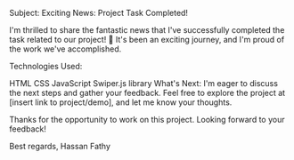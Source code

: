 Subject: Exciting News: Project Task Completed!

I'm thrilled to share the fantastic news that I've successfully completed the task related to our project! 🚀 It's been an exciting journey, and I'm proud of the work we've accomplished.

Technologies Used:

HTML
CSS
JavaScript
Swiper.js library
What's Next:
I'm eager to discuss the next steps and gather your feedback. Feel free to explore the project at [insert link to project/demo], and let me know your thoughts.

Thanks for the opportunity to work on this project. Looking forward to your feedback!

Best regards,
Hassan Fathy
